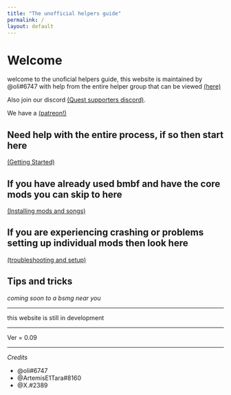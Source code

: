 ```yaml
---
title: "The unofficial helpers guide"
permalink: /
layout: default
---
```


# Welcome
welcome to the unoficial helpers guide, this website is maintained by @oli#6747 with help from the entire helper group that can be viewed [(here)](https://artemise1tara.github.io/QuestSupport/)


Also join our discord [(Quest supporters discord)](discord.gg/questsupport).


We have a [(patreon!)](https://www.patreon.com/QuestSupport)

## Need help with the entire process, if so then start here

[(Getting Started)](getting_sidequest.md)

## If you have already used bmbf and have the core mods you can skip to here

[(Installing mods and songs)](installing_mods_songs.md)

## If you are experiencing crashing or problems setting up individual mods then look here
[(troubleshooting and setup)](individual_mods_homepage.md)


## Tips and tricks
*coming soon to a bsmg near you*














******
this website is still in development

******

Ver = 0.09

******

*Credits*
 - @oli#6747
 - @ArtemisE1Tara#8160
 - @X.#2389

